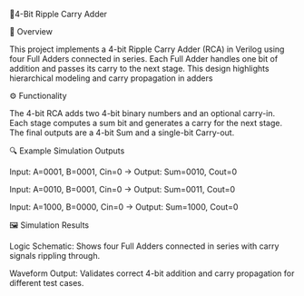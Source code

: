 🎯4-Bit Ripple Carry Adder

📌 Overview

This project implements a 4-bit Ripple Carry Adder (RCA) in Verilog using four Full Adders connected in series.
Each Full Adder handles one bit of addition and passes its carry to the next stage.
This design highlights hierarchical modeling and carry propagation in adders

⚙️ Functionality

The 4-bit RCA adds two 4-bit binary numbers and an optional carry-in.
Each stage computes a sum bit and generates a carry for the next stage.
The final outputs are a 4-bit Sum and a single-bit Carry-out.


🔍 Example Simulation Outputs

Input: A=0001, B=0001, Cin=0 → Output: Sum=0010, Cout=0

Input: A=0010, B=0001, Cin=0 → Output: Sum=0011, Cout=0

Input: A=1000, B=0000, Cin=0 → Output: Sum=1000, Cout=0

🖼️ Simulation Results

Logic Schematic: Shows four Full Adders connected in series with carry signals rippling through.

Waveform Output: Validates correct 4-bit addition and carry propagation for different test cases.
